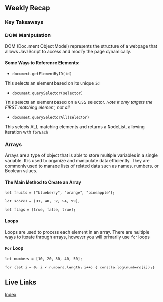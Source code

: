 ## Weekly Recap

### Key Takeaways

### DOM Manipulation

DOM (Document Object Model) represents the structure of a webpage that allows JavaScript to access and modify the page dynamically.

#### Some Ways to Reference Elements:

- `document.getElementByID(id)`

This selects an element based on its unique `id`

- `document.querySelector(selector)`

This selects an element based on a CSS selector. _Note it only targets the FIRST matching element, not all_

- `document.querySelectorAll(selector)`

This selects ALL matching elements and returns a NodeList, allowing iteration with `forEach`

### Arrays

Arrays are a type of object that is able to store multiple variables in a single variable. It is used to organize and manipulate data efficiently. They are commonly used to manage lists of related data such as names, numbers, or Boolean values.

#### The Main Method to Create an Array

`let fruits = ["blueberry", "orange", "pineapple"];`

`let scores = [31, 40, 82, 54, 99];`

`let flags = [true, false, true];`

#### Loops

Loops are used to process each element in an array. There are multiple ways to iterate through arrays, however you will primarily use `for` loops

#### `For` Loop

`let numbers = [10, 20, 30, 40, 50];`

`for (let i = 0; i < numbers.length; i++) {
  console.log(numbers[i]);}`

## Live Links

[Index](https://ap-1132.github.io/N220/homework-4/index.html)
